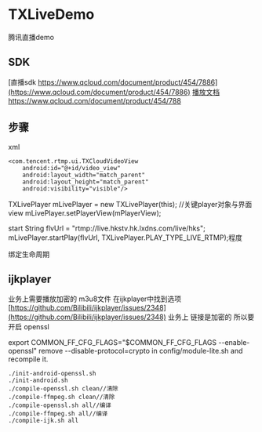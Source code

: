 # TXLiveDemo
腾讯直播demo
## SDK
[直播sdk https://www.qcloud.com/document/product/454/7886](https://www.qcloud.com/document/product/454/7886)
[播放文档 https://www.qcloud.com/document/product/454/788 ](https://www.qcloud.com/document/product/454/7886)

## 步骤
xml
```
<com.tencent.rtmp.ui.TXCloudVideoView
    android:id="@+id/video_view"
    android:layout_width="match_parent"
    android:layout_height="match_parent"
    android:visibility="visible"/>
```
TXLivePlayer
 mLivePlayer = new TXLivePlayer(this);
//关键player对象与界面view
mLivePlayer.setPlayerView(mPlayerView);

start
String flvUrl = "rtmp://live.hkstv.hk.lxdns.com/live/hks";
mLivePlayer.startPlay(flvUrl, TXLivePlayer.PLAY_TYPE_LIVE_RTMP);程度

绑定生命周期


## ijkplayer
业务上需要播放加密的 m3u8文件 在ijkplayer中找到选项
[https://github.com/Bilibili/ijkplayer/issues/2348](https://github.com/Bilibili/ijkplayer/issues/2348)
业务上 链接是加密的 所以要开启 openssl

export COMMON_FF_CFG_FLAGS="$COMMON_FF_CFG_FLAGS --enable-openssl"
remove --disable-protocol=crypto in config/module-lite.sh and recompile it.

```
./init-android-openssl.sh
./init-android.sh
./compile-openssl.sh clean//清除
./compile-ffmpeg.sh clean//清除
./compile-openssl.sh all//编译
./compile-ffmpeg.sh all//编译
./compile-ijk.sh all
```

